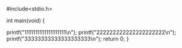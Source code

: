 #include<stdio.h>

int main(void)
{

  printf("1111111111111111111\n");
  printf("222222222222222222222\n");
	printf("33333333333333333333\n");
  return 0;
}
